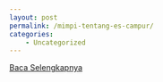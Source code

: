 ```yaml
---
layout: post
permalink: /mimpi-tentang-es-campur/
categories:
    - Uncategorized
---
```


[Baca Selengkapnya](/03)